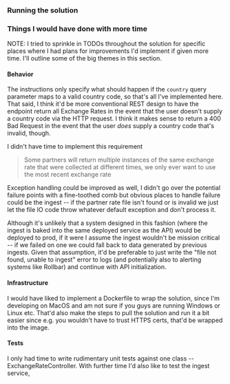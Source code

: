 ### Running the solution



### Things I would have done with more time

NOTE: I tried to sprinkle in TODOs throughout the solution for specific places where I had plans for improvements I'd implement if given more time.
I'll outline some of the big themes in this section.

#### Behavior
The instructions only specify what should happen if the `country` query parameter maps to a valid country code, so that's all I've implemented here.
That said, I think it'd be more conventional REST design to have the endpoint return all Exchange Rates in the event that the user doesn't supply a 
country code via the HTTP request. I think it makes sense to return a 400 Bad Request in the event that the user *does* supply a country code that's invalid, though.

I didn't have time to implement this requirement 
>  Some partners will return multiple instances of the same exchange rate that were collected at different times, we only ever want to use the most recent exchange rate

Exception handling could be improved as well, I didn't go over the potential failure points with a fine-toothed comb but obvious places to handle 
failure could be the ingest -- if the partner rate file isn't found or is invalid we just let the file IO code throw whatever default exception and don't process it.

Although it's unlikely that a system designed in this fashion (where the ingest is baked into the same deployed service as the API) would be deployed to prod, if it were
I assume the ingest wouldn't be mission critical -- if we failed on one we could fall back to data generated by previous ingests. Given that assumption, it'd be 
preferable to just write the "file not found, unable to ingest" error to logs (and potentially also to alerting systems like Rollbar) and continue with API initialization.

#### Infrastructure
I would have liked to implement a Dockerfile to wrap the solution, since I'm developing on MacOS and am not sure if you guys are running Windows or Linux etc. 
That'd also make the steps to pull the solution and run it a bit easier since e.g. you wouldn't have to trust HTTPS certs, that'd be wrapped into the image.


#### Tests
I only had time to write rudimentary unit tests against one class -- ExchangeRateController. With further time I'd also like to test the ingest service,

